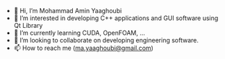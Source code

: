 - 👋 Hi, I’m Mohammad Amin Yaaghoubi
- 👀 I’m interested in developing C++ applications and GUI software using Qt Library
- 🌱 I’m currently learning CUDA, OpenFOAM, ...
- 💞️ I’m looking to collaborate on developing engineering software.
- 📫 How to reach me (ma.yaaghoubi@gmail.com)

<!---
aminyaa/aminyaa is a ✨ special ✨ repository because its `README.md` (this file) appears on your GitHub profile.
You can click the Preview link to take a look at your changes.
--->
